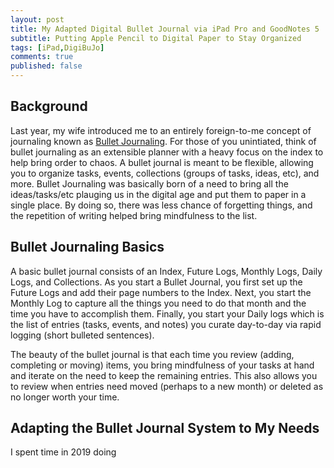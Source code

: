 ```yaml
---
layout: post
title: My Adapted Digital Bullet Journal via iPad Pro and GoodNotes 5
subtitle: Putting Apple Pencil to Digital Paper to Stay Organized
tags: [iPad,DigiBuJo]
comments: true
published: false
---
```


## Background

Last year, my wife introduced me to an entirely foreign-to-me concept of journaling known as [Bullet Journaling](https://youtu.be/fm15cmYU0IM).  For those of you unintiated, think of bullet journaling as an extensible planner with a heavy focus on the index to help bring order to chaos.  A bullet journal is meant to be flexible, allowing you to organize tasks, events, collections (groups of tasks, ideas, etc), and more.   Bullet Journaling was basically born of a need to bring all the ideas/tasks/etc plauging us in the digital age and put them to paper in a single place.  By doing so, there was less chance of forgetting things, and the repetition of writing helped bring mindfulness to the list.

## Bullet Journaling Basics

A basic bullet journal consists of an Index, Future Logs, Monthly Logs, Daily Logs, and Collections. As you start a Bullet Journal, you first set up the Future Logs and add their page numbers to the Index.  Next, you start the Monthly Log to capture all the things you need to do that month and the time you have to accomplish them. Finally, you start your Daily logs which is the list of entries (tasks, events, and notes) you curate day-to-day via rapid logging (short bulleted sentences).

The beauty of the bullet journal is that each time you review (adding, completing or moving) items, you bring mindfulness of your tasks at hand and iterate on the need to keep the remaining entries.  This also allows you to review when entries need moved (perhaps to a new month) or deleted as no longer worth your time.  

## Adapting the Bullet Journal System to My Needs

I spent time in 2019 doing 